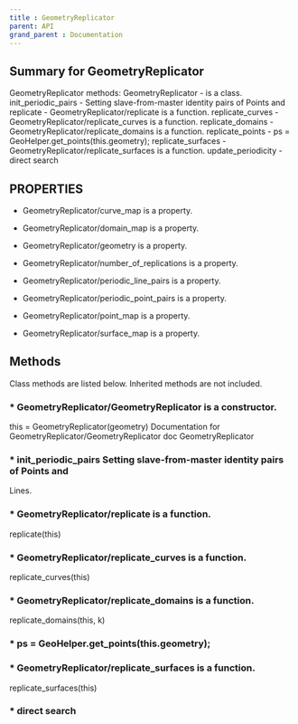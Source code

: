 ```yaml
---
title : GeometryReplicator
parent: API
grand_parent : Documentation
---
```

## Summary for GeometryReplicator
GeometryReplicator methods:
GeometryReplicator - is a class.
init_periodic_pairs - Setting slave-from-master identity pairs of Points and
replicate - GeometryReplicator/replicate is a function.
replicate_curves - GeometryReplicator/replicate_curves is a function.
replicate_domains - GeometryReplicator/replicate_domains is a function.
replicate_points - ps = GeoHelper.get_points(this.geometry);
replicate_surfaces - GeometryReplicator/replicate_surfaces is a function.
update_periodicity - direct search
## PROPERTIES
* GeometryReplicator/curve_map is a property.

* GeometryReplicator/domain_map is a property.

* GeometryReplicator/geometry is a property.

* GeometryReplicator/number_of_replications is a property.

* GeometryReplicator/periodic_line_pairs is a property.

* GeometryReplicator/periodic_point_pairs is a property.

* GeometryReplicator/point_map is a property.

* GeometryReplicator/surface_map is a property.

## Methods
Class methods are listed below. Inherited methods are not included.
### * GeometryReplicator/GeometryReplicator is a constructor.
this = GeometryReplicator(geometry)
Documentation for GeometryReplicator/GeometryReplicator
doc GeometryReplicator

### * init_periodic_pairs Setting slave-from-master identity pairs of Points and
Lines.

### * GeometryReplicator/replicate is a function.
replicate(this)

### * GeometryReplicator/replicate_curves is a function.
replicate_curves(this)

### * GeometryReplicator/replicate_domains is a function.
replicate_domains(this, k)

### * ps = GeoHelper.get_points(this.geometry);

### * GeometryReplicator/replicate_surfaces is a function.
replicate_surfaces(this)

### * direct search

